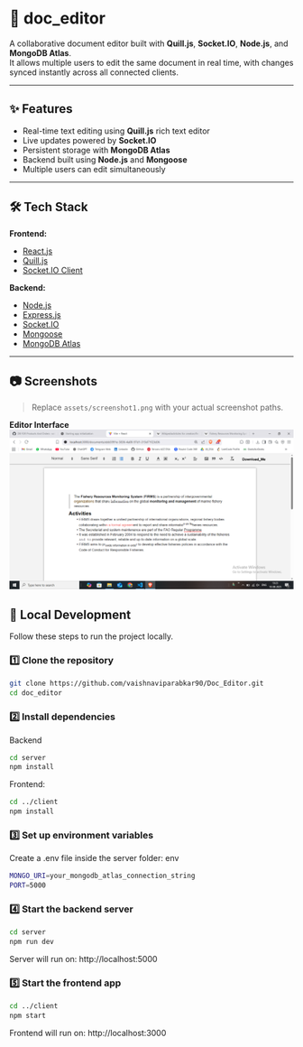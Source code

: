 # 📄 doc_editor

A collaborative document editor built with **Quill.js**, **Socket.IO**, **Node.js**, and **MongoDB Atlas**.  
It allows multiple users to edit the same document in real time, with changes synced instantly across all connected clients.

---

## ✨ Features

- Real-time text editing using **Quill.js** rich text editor
- Live updates powered by **Socket.IO**
- Persistent storage with **MongoDB Atlas**
- Backend built using **Node.js** and **Mongoose**
- Multiple users can edit simultaneously
---

## 🛠️ Tech Stack

**Frontend:**
- [React.js](https://reactjs.org/)
- [Quill.js](https://quilljs.com/)
- [Socket.IO Client](https://socket.io/)

**Backend:**
- [Node.js](https://nodejs.org/)
- [Express.js](https://expressjs.com/)
- [Socket.IO](https://socket.io/)
- [Mongoose](https://mongoosejs.com/)
- [MongoDB Atlas](https://www.mongodb.com/atlas)

---
## 📷 Screenshots

> Replace `assets/screenshot1.png` with your actual screenshot paths.

**Editor Interface**
![Editor Interface](./Client/Screenshot.png)

## 🚀 Local Development

Follow these steps to run the project locally.

### 1️⃣ Clone the repository
```bash
git clone https://github.com/vaishnaviparabkar90/Doc_Editor.git
cd doc_editor
```

### 2️⃣ Install dependencies
Backend
```bash
cd server
npm install
```
Frontend:
```bash
cd ../client
npm install
```
### 3️⃣ Set up environment variables
Create a .env file inside the server folder:
env
```bash
MONGO_URI=your_mongodb_atlas_connection_string
PORT=5000
```
### 4️⃣ Start the backend server
```bash
cd server
npm run dev 
```
Server will run on:
http://localhost:5000
 ### 5️⃣ Start the frontend app
```bash
cd ../client
npm start
```
Frontend will run on:
http://localhost:3000
